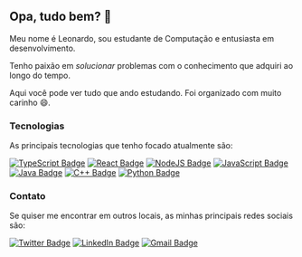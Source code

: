 ## Opa, tudo bem? 👋

Meu nome é Leonardo, sou estudante de Computação e entusiasta em desenvolvimento.

Tenho paixão em *_solucionar_* problemas com o conhecimento que adquiri ao longo do tempo.

Aqui você pode ver tudo que ando estudando. Foi organizado com muito carinho 😄.

### Tecnologias

As principais tecnologias que tenho focado atualmente são: 

[![TypeScript Badge](https://img.shields.io/badge/TypeScript-007ACC?style=for-the-badge&logo=typescript&logoColor=white)](https://github.com/lhleonardo?tab=repositories&q=&type=&language=typescript)
[![React Badge](https://img.shields.io/badge/React-20232A?style=for-the-badge&logo=react&logoColor=61DAFB)](https://github.com/lhleonardo?tab=repositories)
[![NodeJS Badge](https://img.shields.io/badge/Node.js-43853D?style=for-the-badge&logo=node.js&logoColor=white)](https://github.com/lhleonardo?tab=repositories&q=&type=&language=typescript)
[![JavaScript Badge](https://img.shields.io/badge/JavaScript-323330?style=for-the-badge&logo=javascript&logoColor=F7DF1E)](https://github.com/lhleonardo?tab=repositories&q=&type=&language=javascript)
[![Java Badge](https://img.shields.io/badge/Java-ED8B00?style=for-the-badge&logo=java&logoColor=white)](https://github.com/lhleonardo?tab=repositories&q=&type=&language=java)
[![C++ Badge](https://img.shields.io/badge/C%2B%2B-00599C?style=for-the-badge&logo=c%2B%2B&logoColor=white)](https://github.com/lhleonardo?tab=repositories&q=&type=&language=c%2B%2B)
[![Python Badge](https://img.shields.io/badge/Python-14354C?style=for-the-badge&logo=python&logoColor=white)](https://github.com/lhleonardo?tab=repositories&q=&type=&language=python)

### Contato

Se quiser me encontrar em outros locais, as minhas principais redes sociais são:

[![Twitter Badge](https://img.shields.io/badge/Instagram-E4405F?style=for-the-badge&logo=instagram&logoColor=white)](https://instagram.com/lhleonardo)
[![LinkedIn Badge](https://img.shields.io/badge/LinkedIn-0077B5?style=for-the-badge&logo=linkedin&logoColor=white)](https://www.linkedin.com/in/leonardohbraz/)
[![Gmail Badge](https://img.shields.io/badge/Gmail-D14836?style=for-the-badge&logo=gmail&logoColor=white)](mailto:lhleonardo05@gmail.com)
